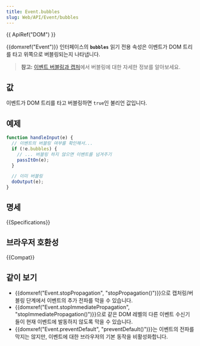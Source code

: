 ```yaml
---
title: Event.bubbles
slug: Web/API/Event/bubbles
---
```

{{ ApiRef("DOM") }}

{{domxref("Event")}} 인터페이스의 **`bubbles`** 읽기 전용 속성은 이벤트가 DOM 트리를 타고 위쪽으로 버블링되는지 나타냅니다.

> **참고:** [이벤트 버블링과 캡처](/ko/docs/Learn/JavaScript/Building_blocks/Events#event_bubbling_and_capture)에서 버블링에 대한 자세한 정보를 알아보세요.

## 값

이벤트가 DOM 트리를 타고 버블링하면 `true`인 불리언 값입니다.

## 예제

```js
function handleInput(e) {
  // 이벤트의 버블링 여부를 확인해서...
  if (!e.bubbles) {
    // ... 버블링 하지 않으면 이벤트를 넘겨주기
    passItOn(e);
  }

  // 이미 버블링
  doOutput(e);
}
```

## 명세

{{Specifications}}

## 브라우저 호환성

{{Compat}}

## 같이 보기

- {{domxref("Event.stopPropagation", "stopPropagation()")}}으로 캡처링/버블링 단계에서 이벤트의 추가 전파를 막을 수 있습니다.
- {{domxref("Event.stopImmediatePropagation", "stopImmediatePropagation()")}}으로 같은 DOM 레벨의 다른 이벤트 수신기들이 현재 이벤트에 발동하지 않도록 막을 수 있습니다.
- {{domxref("Event.preventDefault", "preventDefault()")}}는 이벤트의 전파를 막지는 않지만, 이벤트에 대한 브라우저의 기본 동작을 비활성화합니다.
